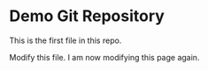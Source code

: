 # Demo Git Repository

This is the first file in this repo.

Modify this file.
I am now modifying this page again.